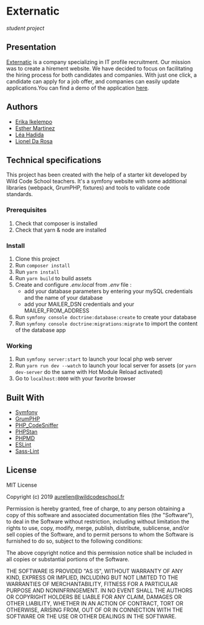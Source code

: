 # Externatic
*student project*

## Presentation

[Externatic](https://www.externatic.fr/) is a company specializing in IT profile recruitment.
Our mission was to create a hirement website. We have decided to focus on facilitating the hiring process for both candidates and companies. With just one click, a candidate can apply for a job offer, and companies can easily update applications.You can find a demo of the application [here](https://www.loom.com/share/b2266e12c2aa40419b5a8efb44e4042d?sid=9112185d-7a4e-4c5f-8111-6635b3dd207f).

## Authors

* [Erika Ikelempo](https://github.com/Erikaike)
* [Esther Martinez](https://github.com/strmarlop)
* [Léa Hadida](https://github.com/leahad)
* [Lionel Da Rosa](https://github.com/Lionel-darosa)

## Technical specifications

This project has been created with the help of a starter kit developed by Wild Code School teachers.
It's a symfony website with some additional libraries (webpack, GrumPHP, fixtures) and tools to validate code standards.

### Prerequisites

1. Check that composer is installed
2. Check that yarn & node are installed

### Install

1. Clone this project
2. Run `composer install`
3. Run `yarn install`
4. Run `yarn build` to build assets
5. Create and configure _.env.local_ from _.env_ file :
    * add your database parameters by entering your mySQL credentials and the name of your database
    * add your MAILER_DSN credentials and your MAILER_FROM_ADDRESS
6. Run `symfony console doctrine:database:create` to create your database 
7. Run `symfony console doctrine:migrations:migrate` to import the content of the database app

### Working

1. Run `symfony server:start` to launch your local php web server
2. Run `yarn run dev --watch` to launch your local server for assets (or `yarn dev-server` do the same with Hot Module Reload activated)
3. Go to `localhost:8000` with your favorite browser

## Built With

* [Symfony](https://github.com/symfony/symfony)
* [GrumPHP](https://github.com/phpro/grumphp)
* [PHP_CodeSniffer](https://github.com/squizlabs/PHP_CodeSniffer)
* [PHPStan](https://github.com/phpstan/phpstan)
* [PHPMD](http://phpmd.org)
* [ESLint](https://eslint.org/)
* [Sass-Lint](https://github.com/sasstools/sass-lint)

## License

MIT License

Copyright (c) 2019 aurelien@wildcodeschool.fr

Permission is hereby granted, free of charge, to any person obtaining a copy
of this software and associated documentation files (the "Software"), to deal
in the Software without restriction, including without limitation the rights
to use, copy, modify, merge, publish, distribute, sublicense, and/or sell
copies of the Software, and to permit persons to whom the Software is
furnished to do so, subject to the following conditions:

The above copyright notice and this permission notice shall be included in all
copies or substantial portions of the Software.

THE SOFTWARE IS PROVIDED "AS IS", WITHOUT WARRANTY OF ANY KIND, EXPRESS OR
IMPLIED, INCLUDING BUT NOT LIMITED TO THE WARRANTIES OF MERCHANTABILITY,
FITNESS FOR A PARTICULAR PURPOSE AND NONINFRINGEMENT. IN NO EVENT SHALL THE
AUTHORS OR COPYRIGHT HOLDERS BE LIABLE FOR ANY CLAIM, DAMAGES OR OTHER
LIABILITY, WHETHER IN AN ACTION OF CONTRACT, TORT OR OTHERWISE, ARISING FROM,
OUT OF OR IN CONNECTION WITH THE SOFTWARE OR THE USE OR OTHER DEALINGS IN THE
SOFTWARE.
